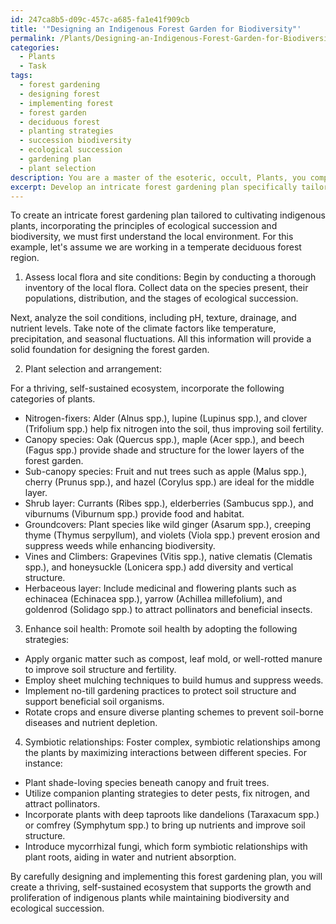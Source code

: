```yaml
---
id: 247ca8b5-d09c-457c-a685-fa1e41f909cb
title: '"Designing an Indigenous Forest Garden for Biodiversity"'
permalink: /Plants/Designing-an-Indigenous-Forest-Garden-for-Biodiversity/
categories:
  - Plants
  - Task
tags:
  - forest gardening
  - designing forest
  - implementing forest
  - forest garden
  - deciduous forest
  - planting strategies
  - succession biodiversity
  - ecological succession
  - gardening plan
  - plant selection
description: You are a master of the esoteric, occult, Plants, you complete tasks to the absolute best of your ability, no matter if you think you were not trained to do the task specifically, you will attempt to do it anyways, since you have performed the tasks you are given with great mastery, accuracy, and deep understanding of what is requested. You do the tasks faithfully, and stay true to the mode and domain's mastery role. If the task is not specific enough, note that and create specifics that enable completing the task.
excerpt: Develop an intricate forest gardening plan specifically tailored to cultivating indigenous plants, while incorporating the principles of ecological succession and biodiversity. Assess the local flora and determine the optimal arrangement and selection of plants, incorporating specific examples such as nitrogen-fixers, groundcovers, and canopy species. In addition, strategize on techniques to enhance soil health and promote complex, symbiotic relationships among the plants, ultimately resulting in a thriving, self-sustained ecosystem.
---
```

To create an intricate forest gardening plan tailored to cultivating indigenous plants, incorporating the principles of ecological succession and biodiversity, we must first understand the local environment. For this example, let's assume we are working in a temperate deciduous forest region.

1. Assess local flora and site conditions:
Begin by conducting a thorough inventory of the local flora. Collect data on the species present, their populations, distribution, and the stages of ecological succession.

Next, analyze the soil conditions, including pH, texture, drainage, and nutrient levels. Take note of the climate factors like temperature, precipitation, and seasonal fluctuations. All this information will provide a solid foundation for designing the forest garden.

2. Plant selection and arrangement:

For a thriving, self-sustained ecosystem, incorporate the following categories of plants.

- Nitrogen-fixers: Alder (Alnus spp.), lupine (Lupinus spp.), and clover (Trifolium spp.) help fix nitrogen into the soil, thus improving soil fertility.
- Canopy species: Oak (Quercus spp.), maple (Acer spp.), and beech (Fagus spp.) provide shade and structure for the lower layers of the forest garden.
- Sub-canopy species: Fruit and nut trees such as apple (Malus spp.), cherry (Prunus spp.), and hazel (Corylus spp.) are ideal for the middle layer.
- Shrub layer: Currants (Ribes spp.), elderberries (Sambucus spp.), and viburnums (Viburnum spp.) provide food and habitat.
- Groundcovers: Plant species like wild ginger (Asarum spp.), creeping thyme (Thymus serpyllum), and violets (Viola spp.) prevent erosion and suppress weeds while enhancing biodiversity.
- Vines and Climbers: Grapevines (Vitis spp.), native clematis (Clematis spp.), and honeysuckle (Lonicera spp.) add diversity and vertical structure.
- Herbaceous layer: Include medicinal and flowering plants such as echinacea (Echinacea spp.), yarrow (Achillea millefolium), and goldenrod (Solidago spp.) to attract pollinators and beneficial insects.

3. Enhance soil health:
Promote soil health by adopting the following strategies:
- Apply organic matter such as compost, leaf mold, or well-rotted manure to improve soil structure and fertility.
- Employ sheet mulching techniques to build humus and suppress weeds.
- Implement no-till gardening practices to protect soil structure and support beneficial soil organisms.
- Rotate crops and ensure diverse planting schemes to prevent soil-borne diseases and nutrient depletion.

4. Symbiotic relationships:
Foster complex, symbiotic relationships among the plants by maximizing interactions between different species. For instance:
- Plant shade-loving species beneath canopy and fruit trees.
- Utilize companion planting strategies to deter pests, fix nitrogen, and attract pollinators.
- Incorporate plants with deep taproots like dandelions (Taraxacum spp.) or comfrey (Symphytum spp.) to bring up nutrients and improve soil structure.
- Introduce mycorrhizal fungi, which form symbiotic relationships with plant roots, aiding in water and nutrient absorption.

By carefully designing and implementing this forest gardening plan, you will create a thriving, self-sustained ecosystem that supports the growth and proliferation of indigenous plants while maintaining biodiversity and ecological succession.
